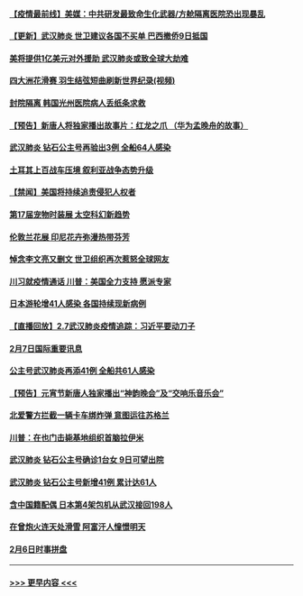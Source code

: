 #### [【疫情最前线】美媒：中共研发最致命生化武器/方舱隔离医院恐出现暴乱](../pages/prog202/a102772439.md?t=02081544) 
#### [【更新】武汉肺炎 世卫建议各国不买单 巴西撤侨9日抵国](../pages/prog202/a102770740.md?t=02081544) 
#### [美将提供1亿美元对外援助 武汉肺炎或致全球大劫难](../pages/prog202/a102772361.md?t=02081544) 
#### [四大洲花滑赛 羽生结弦短曲刷新世界纪录(视频)](../pages/prog202/a102772341.md?t=02081544) 
#### [封院隔离 韩国光州医院病人丢纸条求救](../pages/prog202/a102772282.md?t=02081544) 
#### [【预告】新唐人将独家播出故事片：红龙之爪 （华为孟晚舟的故事）](../pages/prog202/a102767728.md?t=02081544) 
#### [武汉肺炎 钻石公主号再验出3例 全船64人感染](../pages/prog202/a102771726.md?t=02081544) 
#### [土耳其上百战车压境 叙利亚战争态势升级](../pages/prog202/a102772132.md?t=02081544) 
#### [【禁闻】美国将持续追责侵犯人权者](../pages/prog202/a102772042.md?t=02081544) 
#### [第17届宠物时装展 太空科幻新趋势](../pages/prog202/a102772033.md?t=02081544) 
#### [伦敦兰花展 印尼花卉弥漫热带芬芳](../pages/prog202/a102772026.md?t=02081544) 
#### [悼念李文亮又删文 世卫组织再次惹怒全球网友](../pages/prog202/a102771968.md?t=02081544) 
#### [川习就疫情通话 川普：美国全力支持 愿派专家](../pages/prog202/a102771930.md?t=02081544) 
#### [日本游轮增41人感染 各国持续现新病例](../pages/prog202/a102771912.md?t=02081544) 
#### [【直播回放】2.7武汉肺炎疫情追踪：习近平要动刀子](../pages/prog202/a102771649.md?t=02081544) 
#### [2月7日国际重要讯息](../pages/prog202/a102771747.md?t=02081544) 
#### [公主号武汉肺炎再添41例 全船共61人感染](../pages/prog202/a102771703.md?t=02081544) 
#### [【预告】元宵节新唐人独家播出“神韵晚会”及“交响乐音乐会”](../pages/prog202/a102767674.md?t=02081544) 
#### [北爱警方拦截一辆卡车绑炸弹 意图运往苏格兰](../pages/prog202/a102771609.md?t=02081544) 
#### [川普：在也门击毙基地组织首脑拉伊米](../pages/prog202/a102771528.md?t=02081544) 
#### [武汉肺炎 钻石公主号确诊1台女 9日可望出院](../pages/prog202/a102771518.md?t=02081544) 
#### [武汉肺炎 钻石公主号新增41例 累计达61人](../pages/prog202/a102771486.md?t=02081544) 
#### [含中国籍配偶 日本第4架包机从武汉接回198人](../pages/prog202/a102771472.md?t=02081544) 
#### [在曾炮火连天处滑雪 阿富汗人憧憬明天](../pages/prog202/a102771290.md?t=02081544) 
#### [2月6日时事拼盘](../pages/prog202/a102771225.md?t=02081544) 

----
#### [ >>> 更早内容 <<< ](../indexes/prog202-earlier.md)
